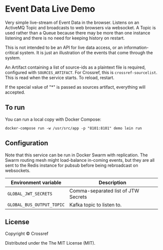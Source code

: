 # Event Data Live Demo

Very simple live-stream of Event Data in the browser. Listens on an ActiveMQ Topic and broadcasts to web browsers via websocket. A Topic is used rather than a Queue because there may be more than one instance listening and there is no need for keeping history on restart.

This is not intended to be an API for live data access, or an information-critical system. It is just an illustration of the events that come through the system.

An Artifact containing a list of source-ids as a plaintext file is required, configured with `SOURCES_ARTIFACT`. For Crossref, this is `crossref-sourcelist`. This is read when the service starts. To reload, restart.

If the special value of "*" is passed as sources artifact, everything will accepted.

## To run

You can run a local copy with Docker Compose:

    docker-compose run -w /usr/src/app -p "8101:8101" demo lein run

## Configuration

Note that this service can be run in Docker Swarm with replication. The Swarm routing mesh might load-balance in-coming events, but they are all sent to the Redis instance for pubsub before being rebroadcast on websockets.

| Environment variable  | Description                                            |
|-----------------------|--------------------------------------------------------|
| `GLOBAL_JWT_SECRETS`      | Comma-separated list of JTW Secrets                    |
| `GLOBAL_BUS_OUTPUT_TOPIC` | Kafka topic to listen to. |

## License

Copyright © Crossref

Distributed under the The MIT License (MIT).

